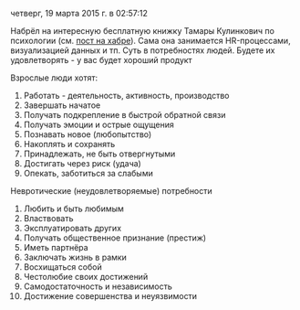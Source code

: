 четверг, 19 марта 2015 г. в 02:57:12

Набрёл на интересную бесплатную книжку Тамары Кулинкович по психологии (см. [пост на хабре](http://habrahabr.ru/post/165797/)). Сама она занимается HR-процессами, визуализацией данных и тп. Суть в потребностях людей. Будете их удовлетворять - у вас будет хороший продукт

<!-- truncate -->

Взрослые люди хотят:

1. Работать - деятельность, активность, производство
2. Завершать начатое
3. Получать подкрепление в быстрой обратной связи
4. Получать эмоции и острые ощущения
5. Познавать новое (любопытство)
6. Накоплять и сохранять
7. Принадлежать, не быть отвергнутыми
8. Достигать через риск (удача)
9. Опекать, заботиться за слабыми

Невротические (неудовлетворяемые) потребности

1. Любить и быть любимым
2. Властвовать
3. Эксплуатировать других
4. Получать общественное признание (престиж)
5. Иметь партнёра
6. Заключать жизнь в рамки
7. Восхищаться собой
8. Честолюбие своих достижений
9. Самодостаточность и независимость
10. Достижение совершенства и неуязвимости